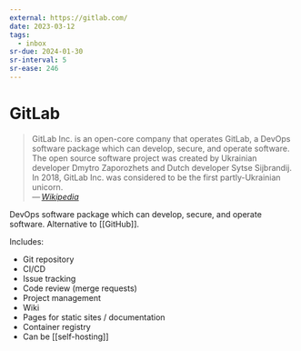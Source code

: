 ```yaml
---
external: https://gitlab.com/
date: 2023-03-12
tags:
  - inbox
sr-due: 2024-01-30
sr-interval: 5
sr-ease: 246
---
```


# GitLab

> GitLab Inc. is an open-core company that operates GitLab, a DevOps software
> package which can develop, secure, and operate software. The open source
> software project was created by Ukrainian developer Dmytro Zaporozhets and
> Dutch developer Sytse Sijbrandij. In 2018, GitLab Inc. was considered to be
> the first partly-Ukrainian unicorn.\
> — <cite>[Wikipedia](https://en.wikipedia.org/wiki/GitLab)</cite>

DevOps software package which can develop, secure, and operate software.
Alternative to [[GitHub]].

Includes:

- Git repository
- CI/CD
- Issue tracking
- Code review (merge requests)
- Project management
- Wiki
- Pages for static sites / documentation
- Container registry
- Can be [[self-hosting]]
